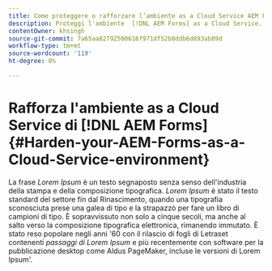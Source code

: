 ```yaml
---
title: Come proteggere o rafforzare l’ambiente as a Cloud Service AEM Forms?
description: Proteggi l'ambiente  [!DNL AEM Forms] as a Cloud Service.
contentOwner: khsingh
source-git-commit: 7a65aa82792500616f971df52b8ddb6d893ab89d
workflow-type: tm+mt
source-wordcount: '119'
ht-degree: 0%

---
```



# Rafforza l&#39;ambiente as a Cloud Service di [!DNL AEM Forms] {#Harden-your-AEM-Forms-as-a-Cloud-Service-environment}

La frase *Lorem Ipsum* è un testo segnaposto senza senso dell&#39;industria della stampa e della composizione tipografica. *Lorem Ipsum* è stato il testo standard del settore fin dal Rinascimento, quando una tipografia sconosciuta prese una galea di tipo e la strapazzò per fare un libro di campioni di tipo. È sopravvissuto non solo a cinque secoli, ma anche al salto verso la composizione tipografica elettronica, rimanendo immutato. È stato reso popolare negli anni &#39;60 con il rilascio di fogli di Letraset contenenti *passaggi di Lorem Ipsum* e più recentemente con software per la pubblicazione desktop come Aldus PageMaker, incluse le versioni di Lorem Ipsum&#39;.
